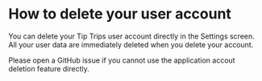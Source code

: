 # How to delete your user account

You can delete your Tip Trips user account directly in the Settings screen.
All your user data are immediately deleted when you delete your account.

Please open a GitHub issue if you cannot use the application accout deletion feature
directly.

